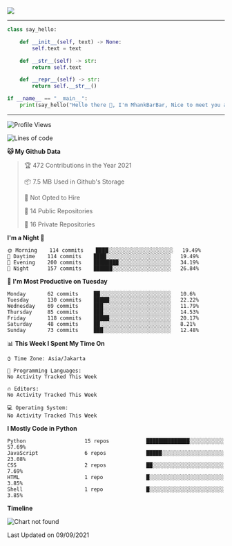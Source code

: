 <img align="center" height="auto" src="https://github.com/MhankBarBar/MhankBarBar/blob/master/img/1.jpg"/>
<!--
___
![Metrics](https://github.com/MhankBarBar/MhankBarBar/blob/master/github-metrics.svg)
___
-->
<!--
[![ReadMe Card](https://github-readme-stats.vercel.app/api/pin/?username=mhankbarbar&repo=termux-wabot&theme=auto)](https://github.com/mhankbarbar/termux-wabot)
-->

---
```python
class say_hello:

    def __init__(self, text) -> None:
        self.text = text

    def __str__(self) -> str:
        return self.text

    def __repr__(self) -> str:
        return self.__str__()

if __name__ == "__main__":
    print(say_hello("Hello there 👋, I'm MhankBarBar, Nice to meet you all!"))
```
---
<!--START_SECTION:waka-->
![Profile Views](http://img.shields.io/badge/Profile%20Views-200-blue)

![Lines of code](https://img.shields.io/badge/From%20Hello%20World%20I%27ve%20Written-494682%20lines%20of%20code-blue)

**🐱 My Github Data** 

> 🏆 472 Contributions in the Year 2021
 > 
> 📦 7.5 MB Used in Github's Storage 
 > 
> 🚫 Not Opted to Hire
 > 
> 📜 14 Public Repositories 
 > 
> 🔑 16 Private Repositories  
 > 
**I'm a Night 🦉** 

```text
🌞 Morning    114 commits    ████░░░░░░░░░░░░░░░░░░░░░   19.49% 
🌆 Daytime    114 commits    ████░░░░░░░░░░░░░░░░░░░░░   19.49% 
🌃 Evening    200 commits    ████████░░░░░░░░░░░░░░░░░   34.19% 
🌙 Night      157 commits    ██████░░░░░░░░░░░░░░░░░░░   26.84%

```
📅 **I'm Most Productive on Tuesday** 

```text
Monday       62 commits     ██░░░░░░░░░░░░░░░░░░░░░░░   10.6% 
Tuesday      130 commits    █████░░░░░░░░░░░░░░░░░░░░   22.22% 
Wednesday    69 commits     ███░░░░░░░░░░░░░░░░░░░░░░   11.79% 
Thursday     85 commits     ███░░░░░░░░░░░░░░░░░░░░░░   14.53% 
Friday       118 commits    █████░░░░░░░░░░░░░░░░░░░░   20.17% 
Saturday     48 commits     ██░░░░░░░░░░░░░░░░░░░░░░░   8.21% 
Sunday       73 commits     ███░░░░░░░░░░░░░░░░░░░░░░   12.48%

```


📊 **This Week I Spent My Time On** 

```text
⌚︎ Time Zone: Asia/Jakarta

💬 Programming Languages: 
No Activity Tracked This Week

🔥 Editors: 
No Activity Tracked This Week

💻 Operating System: 
No Activity Tracked This Week

```

**I Mostly Code in Python** 

```text
Python                   15 repos            ██████████████░░░░░░░░░░░   57.69% 
JavaScript               6 repos             █████░░░░░░░░░░░░░░░░░░░░   23.08% 
CSS                      2 repos             ██░░░░░░░░░░░░░░░░░░░░░░░   7.69% 
HTML                     1 repo              █░░░░░░░░░░░░░░░░░░░░░░░░   3.85% 
Shell                    1 repo              █░░░░░░░░░░░░░░░░░░░░░░░░   3.85%

```


**Timeline**

![Chart not found](https://raw.githubusercontent.com/MhankBarBar/MhankBarBar/master/charts/bar_graph.png) 


 Last Updated on 09/09/2021
<!--END_SECTION:waka-->
